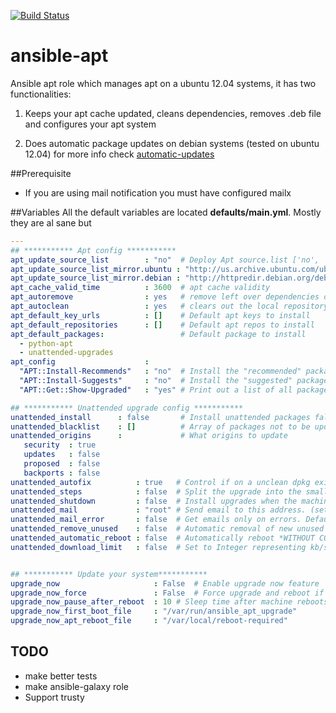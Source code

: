 [![Build Status](https://travis-ci.org/yetu/ansible-apt.svg?branch=master)](https://travis-ci.org/yetu/ansible-apt)

ansible-apt
==================

Ansible apt role which manages apt on a ubuntu 12.04 systems, it has two functionalities:

1. Keeps your apt cache updated, cleans dependencies, removes .deb file and configures your apt system

2. Does automatic package updates on debian systems (tested on ubuntu 12.04) for more info check [automatic-updates](https://help.ubuntu.com/12.04/serverguide/automatic-updates.html)


##Prerequisite
* If you are using mail notification you must have configured mailx


##Variables
  All the default variables are located **defaults/main.yml**. Mostly they are al sane but

```yaml
---
## *********** Apt config ***********
apt_update_source_list        : "no"  # Deploy Apt source.list ['no', 'copy', 'template']
apt_update_source_list_mirror.ubuntu : "http://us.archive.ubuntu.com/ubuntu/" # apt mirror only works with apt_update_source_list='template'
apt_update_source_list_mirror.debian : "http://httpredir.debian.org/debian"   # apt mirror only works with apt_update_source_list='template'
apt_cache_valid_time          : 3600  # apt cache validity
apt_autoremove                : yes   # remove left over dependencies of packages no longer have
apt_autoclean                 : yes   # clears out the local repository of retrieved package files
apt_default_key_urls          : []    # Default apt keys to install
apt_default_repositories      : []    # Default apt repos to install
apt_default_packages:                 # Default package to install
  - python-apt
  - unattended-upgrades
apt_config                    :
  "APT::Install-Recommends"   : "no"  # Install the "recommended" packages recommanded 'no'
  "APT::Install-Suggests"     : "no"  # Install the "suggested" packages recommanded 'no'
  "APT::Get::Show-Upgraded"   : "yes" # Print out a list of all packages that are to be upgraded

## *********** Unattended upgrade config ***********
unattended_install      : false       # Install unattended packages false or true (default not to install)
unattended_blacklist    : []          # Array of packages not to be updated (set [ ] for empty list or [ "vim", "libc6" ])
unattended_origins      :             # What origins to update
   security  : true
   updates   : false
   proposed  : false
   backports : false
unattended_autofix          : true   # Control if on a unclean dpkg exit will automatically run dpkg --force-confold --configure -a
unattended_steps            : false  # Split the upgrade into the smallest possible chunks
unattended_shutdown         : false  # Install upgrades when the machine is shuting down instead of doing it in the background
unattended_mail             : "root" # Send email to this address. (set false to disable emails)
unattended_mail_error       : false  # Get emails only on errors. Default is to always send a mail if unattended_mail is set
unattended_remove_unused    : false  # Automatic removal of new unused dependencies after the upgrade
unattended_automatic_reboot : false  # Automatically reboot *WITHOUT CONFIRMATION* if packages require that
unattended_download_limit   : false  # Set to Integer representing kb/sec limit else false


## *********** Update your system***********
upgrade_now                     : False  # Enable upgrade now feature
upgrade_now_force               : False  # Force upgrade and reboot if needed all checks will be ignored
upgrade_now_pause_after_reboot  : 10 # Sleep time after machine reboots
upgrade_now_first_boot_file     : "/var/run/ansible_apt_upgrade"
upgrade_now_apt_reboot_file     : "/var/local/reboot-required"
```

## TODO
- make better tests
- make ansible-galaxy role
- Support trusty
